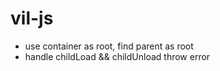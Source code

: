 # vil-js

- use container as root, find parent as root
- handle childLoad && childUnload throw error
